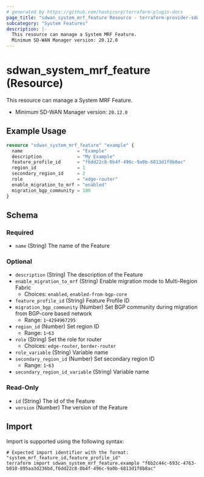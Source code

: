 ```yaml
---
# generated by https://github.com/hashicorp/terraform-plugin-docs
page_title: "sdwan_system_mrf_feature Resource - terraform-provider-sdwan"
subcategory: "System Features"
description: |-
  This resource can manage a System MRF Feature.
  Minimum SD-WAN Manager version: 20.12.0
---
```


# sdwan_system_mrf_feature (Resource)

This resource can manage a System MRF Feature.
  - Minimum SD-WAN Manager version: `20.12.0`

## Example Usage

```terraform
resource "sdwan_system_mrf_feature" "example" {
  name                    = "Example"
  description             = "My Example"
  feature_profile_id      = "f6dd22c8-0b4f-496c-9a0b-6813d1f8b8ac"
  region_id               = 1
  secondary_region_id     = 2
  role                    = "edge-router"
  enable_migration_to_mrf = "enabled"
  migration_bgp_community = 100
}
```

<!-- schema generated by tfplugindocs -->
## Schema

### Required

- `name` (String) The name of the Feature

### Optional

- `description` (String) The description of the Feature
- `enable_migration_to_mrf` (String) Enable migration mode to Multi-Region Fabric
  - Choices: `enabled`, `enabled-from-bgp-core`
- `feature_profile_id` (String) Feature Profile ID
- `migration_bgp_community` (Number) Set BGP community during migration from BGP-core based network
  - Range: `1`-`4294967295`
- `region_id` (Number) Set region ID
  - Range: `1`-`63`
- `role` (String) Set the role for router
  - Choices: `edge-router`, `border-router`
- `role_variable` (String) Variable name
- `secondary_region_id` (Number) Set secondary region ID
  - Range: `1`-`63`
- `secondary_region_id_variable` (String) Variable name

### Read-Only

- `id` (String) The id of the Feature
- `version` (Number) The version of the Feature

## Import

Import is supported using the following syntax:

```shell
# Expected import identifier with the format: "system_mrf_feature_id,feature_profile_id"
terraform import sdwan_system_mrf_feature.example "f6b2c44c-693c-4763-b010-895aa3d236bd,f6dd22c8-0b4f-496c-9a0b-6813d1f8b8ac"
```

